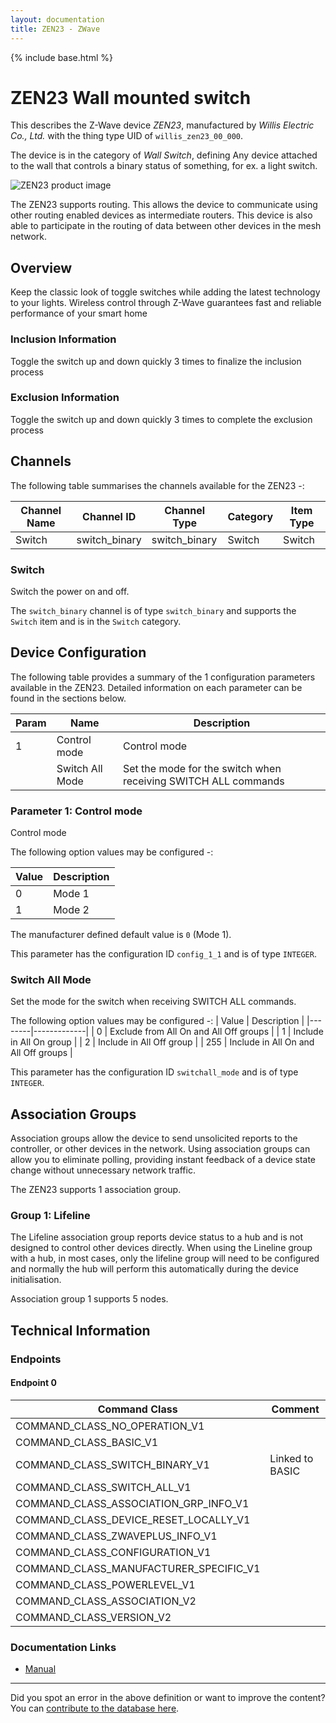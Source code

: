 ```yaml
---
layout: documentation
title: ZEN23 - ZWave
---
```


{% include base.html %}

# ZEN23 Wall mounted switch
This describes the Z-Wave device *ZEN23*, manufactured by *Willis Electric Co., Ltd.* with the thing type UID of ```willis_zen23_00_000```.

The device is in the category of *Wall Switch*, defining Any device attached to the wall that controls a binary status of something, for ex. a light switch.

![ZEN23 product image](https://opensmarthouse.org/zwavedatabase/539/image/)


The ZEN23 supports routing. This allows the device to communicate using other routing enabled devices as intermediate routers.  This device is also able to participate in the routing of data between other devices in the mesh network.

## Overview

Keep the classic look of toggle switches while adding the latest technology to your lights. Wireless control through Z-Wave guarantees fast and reliable performance of your smart home

### Inclusion Information

Toggle the switch up and down quickly 3 times to finalize the inclusion process

### Exclusion Information

Toggle the switch up and down quickly 3 times to complete the exclusion process

## Channels

The following table summarises the channels available for the ZEN23 -:

| Channel Name | Channel ID | Channel Type | Category | Item Type |
|--------------|------------|--------------|----------|-----------|
| Switch | switch_binary | switch_binary | Switch | Switch | 

### Switch
Switch the power on and off.

The ```switch_binary``` channel is of type ```switch_binary``` and supports the ```Switch``` item and is in the ```Switch``` category.



## Device Configuration

The following table provides a summary of the 1 configuration parameters available in the ZEN23.
Detailed information on each parameter can be found in the sections below.

| Param | Name  | Description |
|-------|-------|-------------|
| 1 | Control mode | Control mode |
|  | Switch All Mode | Set the mode for the switch when receiving SWITCH ALL commands |

### Parameter 1: Control mode

Control mode

The following option values may be configured -:

| Value  | Description |
|--------|-------------|
| 0 | Mode 1 |
| 1 | Mode 2 |

The manufacturer defined default value is ```0``` (Mode 1).

This parameter has the configuration ID ```config_1_1``` and is of type ```INTEGER```.

### Switch All Mode

Set the mode for the switch when receiving SWITCH ALL commands.

The following option values may be configured -:
| Value  | Description |
|--------|-------------|
| 0 | Exclude from All On and All Off groups |
| 1 | Include in All On group |
| 2 | Include in All Off group |
| 255 | Include in All On and All Off groups |

This parameter has the configuration ID ```switchall_mode``` and is of type ```INTEGER```.


## Association Groups

Association groups allow the device to send unsolicited reports to the controller, or other devices in the network. Using association groups can allow you to eliminate polling, providing instant feedback of a device state change without unnecessary network traffic.

The ZEN23 supports 1 association group.

### Group 1: Lifeline

The Lifeline association group reports device status to a hub and is not designed to control other devices directly. When using the Lineline group with a hub, in most cases, only the lifeline group will need to be configured and normally the hub will perform this automatically during the device initialisation.

Association group 1 supports 5 nodes.

## Technical Information

### Endpoints

#### Endpoint 0

| Command Class | Comment |
|---------------|---------|
| COMMAND_CLASS_NO_OPERATION_V1| |
| COMMAND_CLASS_BASIC_V1| |
| COMMAND_CLASS_SWITCH_BINARY_V1| Linked to BASIC|
| COMMAND_CLASS_SWITCH_ALL_V1| |
| COMMAND_CLASS_ASSOCIATION_GRP_INFO_V1| |
| COMMAND_CLASS_DEVICE_RESET_LOCALLY_V1| |
| COMMAND_CLASS_ZWAVEPLUS_INFO_V1| |
| COMMAND_CLASS_CONFIGURATION_V1| |
| COMMAND_CLASS_MANUFACTURER_SPECIFIC_V1| |
| COMMAND_CLASS_POWERLEVEL_V1| |
| COMMAND_CLASS_ASSOCIATION_V2| |
| COMMAND_CLASS_VERSION_V2| |

### Documentation Links

* [Manual](https://opensmarthouse.org/zwavedatabase/539/zooz-z-wave-plus-on-off-toggle-switch-zen23-manual.pdf)

---

Did you spot an error in the above definition or want to improve the content?
You can [contribute to the database here](https://opensmarthouse.org/zwavedatabase/539).
